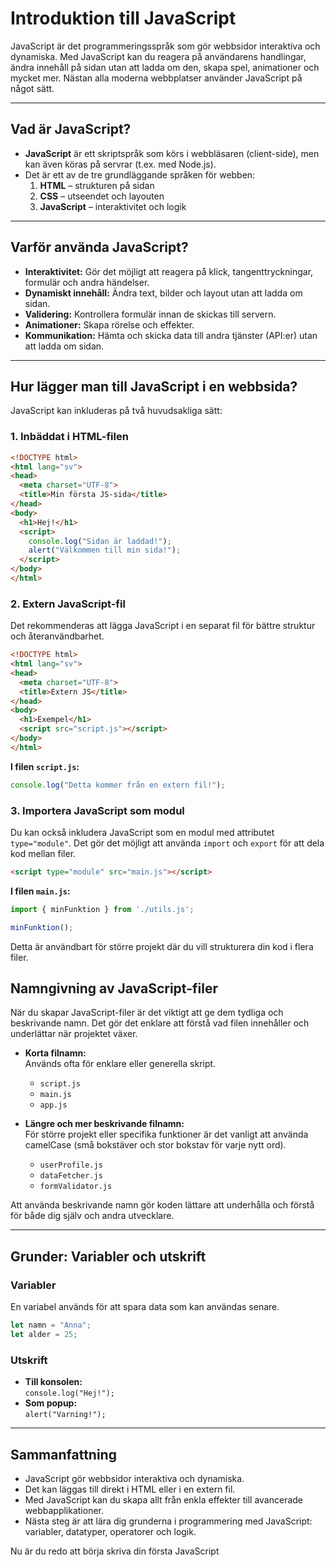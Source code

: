 # Introduktion till JavaScript

JavaScript är det programmeringsspråk som gör webbsidor interaktiva och dynamiska. Med JavaScript kan du reagera på användarens handlingar, ändra innehåll på sidan utan att ladda om den, skapa spel, animationer och mycket mer. Nästan alla moderna webbplatser använder JavaScript på något sätt.

---

## Vad är JavaScript?

- **JavaScript** är ett skriptspråk som körs i webbläsaren (client-side), men kan även köras på servrar (t.ex. med Node.js).
- Det är ett av de tre grundläggande språken för webben:
  1. **HTML** – strukturen på sidan
  2. **CSS** – utseendet och layouten
  3. **JavaScript** – interaktivitet och logik

---

## Varför använda JavaScript?

- **Interaktivitet:** Gör det möjligt att reagera på klick, tangenttryckningar, formulär och andra händelser.
- **Dynamiskt innehåll:** Ändra text, bilder och layout utan att ladda om sidan.
- **Validering:** Kontrollera formulär innan de skickas till servern.
- **Animationer:** Skapa rörelse och effekter.
- **Kommunikation:** Hämta och skicka data till andra tjänster (API:er) utan att ladda om sidan.

---

## Hur lägger man till JavaScript i en webbsida?

JavaScript kan inkluderas på två huvudsakliga sätt:

### 1. Inbäddat i HTML-filen

```html
<!DOCTYPE html>
<html lang="sv">
<head>
  <meta charset="UTF-8">
  <title>Min första JS-sida</title>
</head>
<body>
  <h1>Hej!</h1>
  <script>
    console.log("Sidan är laddad!");
    alert("Välkommen till min sida!");
  </script>
</body>
</html>
```

### 2. Extern JavaScript-fil

Det rekommenderas att lägga JavaScript i en separat fil för bättre struktur och återanvändbarhet.

```html
<!DOCTYPE html>
<html lang="sv">
<head>
  <meta charset="UTF-8">
  <title>Extern JS</title>
</head>
<body>
  <h1>Exempel</h1>
  <script src="script.js"></script>
</body>
</html>
```

**I filen `script.js`:**
```javascript
console.log("Detta kommer från en extern fil!");
```

### 3. Importera JavaScript som modul

Du kan också inkludera JavaScript som en modul med attributet `type="module"`. Det gör det möjligt att använda `import` och `export` för att dela kod mellan filer.

```html
<script type="module" src="main.js"></script>
```

**I filen `main.js`:**
```javascript
import { minFunktion } from './utils.js';

minFunktion();
```

Detta är användbart för större projekt där du vill strukturera din kod i flera filer.

## Namngivning av JavaScript-filer

När du skapar JavaScript-filer är det viktigt att ge dem tydliga och beskrivande namn. Det gör det enklare att förstå vad filen innehåller och underlättar när projektet växer.

- **Korta filnamn:**  
    Används ofta för enklare eller generella skript.
    - `script.js`
    - `main.js`
    - `app.js`

- **Längre och mer beskrivande filnamn:**  
    För större projekt eller specifika funktioner är det vanligt att använda camelCase (små bokstäver och stor bokstav för varje nytt ord).
    - `userProfile.js`
    - `dataFetcher.js`
    - `formValidator.js`

Att använda beskrivande namn gör koden lättare att underhålla och förstå för både dig själv och andra utvecklare.

---

## Grunder: Variabler och utskrift

### Variabler

En variabel används för att spara data som kan användas senare.

```javascript
let namn = "Anna";
let alder = 25;
```

### Utskrift

- **Till konsolen:**  
  `console.log("Hej!");`
- **Som popup:**  
  `alert("Varning!");`

---

## Sammanfattning

- JavaScript gör webbsidor interaktiva och dynamiska.
- Det kan läggas till direkt i HTML eller i en extern fil.
- Med JavaScript kan du skapa allt från enkla effekter till avancerade webbapplikationer.
- Nästa steg är att lära dig grunderna i programmering med JavaScript: variabler, datatyper, operatorer och logik.

Nu är du redo att börja skriva din första JavaScript